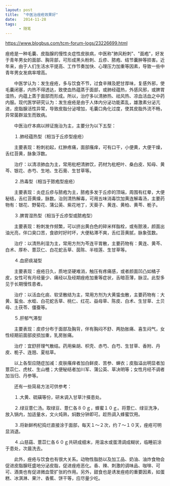 ```yaml
---
layout: post
title:  "中医治痤疮效果好"
date:   2014-11-28
tags:
      - 随笔
---
```



https://www.blogbus.com/tcm-forum-logs/23226699.html



痤疮是一种毛囊、皮脂腺的慢性炎症性皮肤病，中医称"肺风粉刺"、"面疱"，好发于青年男女的面部、胸背部，可形成黑头粉刺、丘疹、脓疱、结节囊肿等损害。近年来，由于人们生活水平提高、工作节奏加快、心理压力加重等因素，导致一些中青年男女发病率增高。

　　中医学认为：发生痤疮，多与饮食不节，过食辛辣及肥甘厚味，复感外邪，使毛囊闭塞，内热不得透达，致使血热蕴蒸于面部，或肺经蕴热，外感风邪，或脾胃湿热，内蕴上蒸于面部而形成。所以，治疗多以清肺热、祛风热、凉血活血之中药内服。现代医学研究认为：发生痤疮是由于人体内分泌功能紊乱，雄激素分泌亢进，皮脂腺活性异常，导致皮脂分泌增加，毛囊口角化过度，使其皮脂外流不畅，异常菌群滋生而致病。

　　中医治疗本病以辨证施治为主，主要分为以下五型：

　　１.肺经蕴热型（相当于丘疹型痤疮）

　　主要表现：粉刺初起，红肿疼痛，面部瘙痒，可有口干，小便黄，大便干燥，舌红苔黄，脉象浮数。

　　治疗：以清凉肺血为主，常用枇杷清肺饮，药材为枇杷叶、桑白皮、知母、黄芩、银花、赤芍、生地、生石膏、生甘草等。

　　２.热毒型（相当于脓疱型痤疮）

　　主要表现：炎症丘疹与脓疱为主，脓疱多发于丘疹的顶端，周围有红晕，大便秘结，舌红苔黄燥，脉数。治则清热解毒，可用五味消毒饮加黄连解毒汤，主要药物有：银花、野菊花、蒲公英、紫花地丁，天葵子、黄连、黄柏、黄芩、栀子。

　　３.脾胃湿热型（相当于丘疹型或脓疱型）

　　主要表现：粉刺发作频繁，可以挤出黄白色的碎米样脂栓，或有脓液，颜面出油光亮，伴口臭口苦，食欲时好时坏，大便粘滞不爽，舌红苔黄腻，脉象弦数。

　　治疗：以清热利湿为主，常用方剂为芩连平胃散，主要药物有：黄连、黄芩、白术、厚朴、薏苡仁、白花蛇舌草、茵陈、半枝莲、生甘草等。

　　４.血瘀痰凝型

　　主要表现：痤疮日久，质地坚硬难消，触压有疼痛感，或者颜面凹凸如橘子皮，女性可有月经量少、痛经以及经期痤疮加重等症状，舌暗苔薄，脉涩。此型多见于长期慢性患者。

　　治疗：以活血化痰、软坚散结为主，常用方剂为大黄蛰虫散，主要药物有：大黄、蜇虫、水蛭、白花蛇舌草、桃仁、红花、益母草、陈皮、白术、生甘草、土贝母、土茯苓、僵蚕等。

　　５.肝郁气滞型

　　主要表现：皮疹分布于面部及胸背，伴有胸闷不舒、两肋胀痛、喜生闷气，女性经期前面部皮损加重，乳房胀痛。

　　治疗：宜舒肝理气散结。药用柴胡、枳壳、赤芍、白芍、生甘草、香附、丹皮、栀子、连翘、夏枯草。

　　以上各型应随症加减：皮肤瘙痒者加白鲜皮、苦参、蝉衣；皮脂溢出明显者加薏苡仁、虎杖、生山楂；大便秘结者加川军、蒲公英、草决明等；女性月经不调者加当归、丹参等。

　　还有一些简易方法可供参考：

　　１.大黄、硫磺等份，研末调入甘草汁搽患处。

　　２.绿豆薏仁汤。取绿豆、薏仁各８０ｇ，蜂蜜１０ｇ。将薏仁、绿豆洗净，放入锅内，加适量水，文火炖熟，焖数分钟即可。趁热调入蜂蜜饮用。

　　３.将新鲜枸杞捣烂直接涂于面部，每天１～２次，约７～１０天，痤疮可明显消退。

　　４.山慈菇、薏苡仁各６０ｇ共研成细末，用温水或蛋清调成糊状，临睡前涂于患处，次晨洗去。

　　此外，痤疮与饮食也有很大关系。动物性脂肪以及加工品、奶油、油炸食物会促进皮脂腺旺盛地分泌皮脂，促进痤疮恶化。香、辣、刺激的调味品、咖啡、可可、酒类也有促进微血管扩张的作用。另外，甜食也是诱发痤疮的重要因素，如蛋糕、冰淇淋、果汁、香蕉、饼干等，应尽量少吃。



